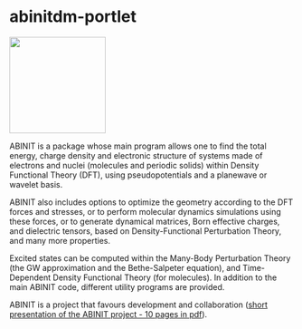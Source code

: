 # abinitdm-portlet

<img width="170" src="http://www.abinit.org/logo.png" border="0">

ABINIT is a package whose main program allows one to find the total energy, charge density and electronic structure of systems made of electrons and nuclei (molecules and periodic solids) within Density Functional Theory (DFT), using pseudopotentials and a planewave or wavelet basis. 

ABINIT also includes options to optimize the geometry according to the DFT forces and stresses, or to perform molecular dynamics simulations using these forces, or to generate dynamical matrices, Born effective charges, and dielectric tensors, based on Density-Functional Perturbation Theory, and many more properties. 

Excited states can be computed within the Many-Body Perturbation Theory (the GW approximation and the Bethe-Salpeter equation), and Time-Dependent Density Functional Theory (for molecules). In addition to the main ABINIT code, different utility programs are provided.

ABINIT is a project that favours development and collaboration (<a href="http://www.abinit.org/about/presentation.pdf">short presentation of the ABINIT project - 10 pages in pdf</a>).
